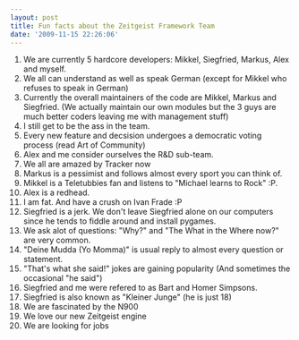 ```yaml
---
layout: post
title: Fun facts about the Zeitgeist Framework Team
date: '2009-11-15 22:26:06'
---
```


<ol>
	<li>We are currently 5 hardcore developers: Mikkel, Siegfried, Markus, Alex and myself.</li>
	<li>We all can understand as well as speak German (except for Mikkel who refuses to speak in German)</li>
	<li>Currently the overall maintainers of the code are Mikkel, Markus and Siegfried. (We actually maintain our own modules but the 3 guys are much better coders leaving me with management stuff)</li>
	<li>I still get to be the ass in the team.</li>
	<li>Every new feature and decsision undergoes a democratic voting process (read Art of Community)</li>
	<li>Alex and me consider ourselves the R&amp;D sub-team.</li>
	<li>We all are amazed by Tracker now</li>
	<li>Markus is a pessimist and follows almost every sport you can think of.</li>
	<li>Mikkel is a Teletubbies fan and listens to "Michael learns to Rock" :P.</li>
	<li>Alex is a redhead.</li>
	<li>I am fat. And have a crush on Ivan Frade :P</li>
	<li>Siegfried is a jerk. We don't leave Siegfried alone on our computers since he tends to fiddle around and install pygames.</li>
	<li>We ask alot of questions: "Why?" and "The What in the Where now?" are very common.</li>
	<li>"Deine Mudda (Yo Momma)" is usual reply to almost every question or statement.</li>
	<li>"That's what she said!" jokes are gaining popularity (And sometimes the occasional "he said")</li>
	<li>Siegfried and me were refered to as Bart and Homer Simpsons.</li>
	<li>Siegfried is also known as "Kleiner Junge" (he is just 18)</li>
	<li>We are fascinated by the N900</li>
	<li>We love our new Zeitgeist engine</li>
	<li>We are looking for jobs</li>
</ol>